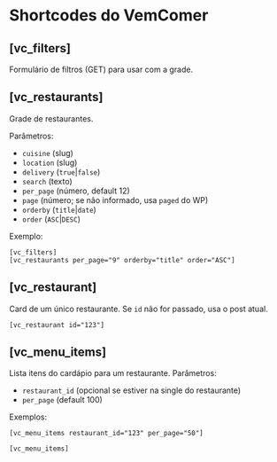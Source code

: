# Shortcodes do VemComer

## [vc_filters]
Formulário de filtros (GET) para usar com a grade.

## [vc_restaurants]
Grade de restaurantes.

Parâmetros:
- `cuisine` (slug)
- `location` (slug)
- `delivery` (`true`|`false`)
- `search` (texto)
- `per_page` (número, default 12)
- `page` (número; se não informado, usa `paged` do WP)
- `orderby` (`title`|`date`)
- `order` (`ASC`|`DESC`)

Exemplo:
```text
[vc_filters]
[vc_restaurants per_page="9" orderby="title" order="ASC"]
```

## [vc_restaurant]

Card de um único restaurante. Se `id` não for passado, usa o post atual.

```text
[vc_restaurant id="123"]
```

## [vc_menu_items]

Lista itens do cardápio para um restaurante.
Parâmetros:

* `restaurant_id` (opcional se estiver na single do restaurante)
* `per_page` (default 100)

Exemplos:

```text
[vc_menu_items restaurant_id="123" per_page="50"]
```

```text
[vc_menu_items]
```
